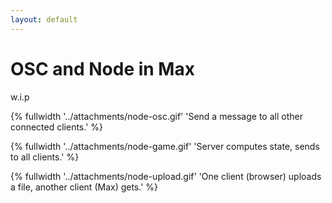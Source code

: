 ```yaml
---
layout: default
---
```


# OSC and Node in Max<!-- omit in toc -->

w.i.p

{% fullwidth '../attachments/node-osc.gif' 'Send a message to all other connected clients.' %}


{% fullwidth '../attachments/node-game.gif' 'Server computes state, sends to all clients.' %}


{% fullwidth '../attachments/node-upload.gif' 'One client (browser) uploads a file, another client (Max) gets.' %}
